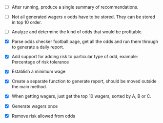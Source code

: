 - [ ] After running, produce a single summary of recommendations. 
- [ ] Not all generated wagers x odds have to be stored. They can be stored in top 10 order.
- [ ] Analyze and determine the kind of odds that would be profitable. 

- [x] Parse odds checker football page, get all the odds and run them through to generate a daily report.
- [x] Add support for adding risk to particular type of odd, example: Percentage of risk tolerance
- [x] Establish a minimum wage
- [x] Create a separate function to generate report, should be moved outside the main method.
- [x] When getting wagers, just get the top 10 wagers, sorted by A, B or C.
- [x] Generate wagers once
- [x] Remove risk allowed from odds